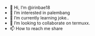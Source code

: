 - 👋 Hi, I’m @irinbae18
- 👀 I’m interested in palembang
- 🌱 I’m currently learning joke..
- 💞️ I’m looking to collaborate on termuxx.
- 📫 How to reach me share

<!---
irinbae18/irinbae18 is a ✨ special ✨ repository because its `README.md` (this file) appears on your GitHub profile.
You can click the Preview link to take a look at your changes.
--->
